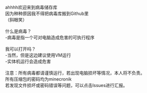 ahhhh欢迎来到病毒储存库
</br>
因为种种原因我不得把病毒库搬到Github里
</br>
（斜眼笑）
</br>
</br>
什么是病毒？
</br>
-病毒是指一个可对电脑造成危害的可执行程序
</br>
</br>
我可以打开吗？
</br>
-当然，但是这边建议使用VM运行
</br>
-实体机运行会造成危害
</br>
</br>
注意：所有病毒都请谨慎运行，若出现电脑损坏等情况，本人将不负责。
</br>
所有压缩包的密码均为minecronik
</br>
若发现文件损坏或密码错误等问题，可以点击Issues进行汇报。
